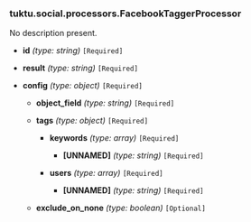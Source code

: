 ### tuktu.social.processors.FacebookTaggerProcessor
No description present.

  * **id** *(type: string)* `[Required]`

  * **result** *(type: string)* `[Required]`

  * **config** *(type: object)* `[Required]`

    * **object_field** *(type: string)* `[Required]`

    * **tags** *(type: object)* `[Required]`

      * **keywords** *(type: array)* `[Required]`

        * **[UNNAMED]** *(type: string)* `[Required]`

      * **users** *(type: array)* `[Required]`

        * **[UNNAMED]** *(type: string)* `[Required]`

    * **exclude_on_none** *(type: boolean)* `[Optional]`

